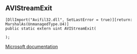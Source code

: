 ## AVIStreamExit

```
[DllImport("Avifil32.dll", SetLastError = true)][return: MarshalAs(UnmanagedType.U4)]
public static extern uint AVIStreamExit(
   
);
```

[Microsoft documentation](TODO)
